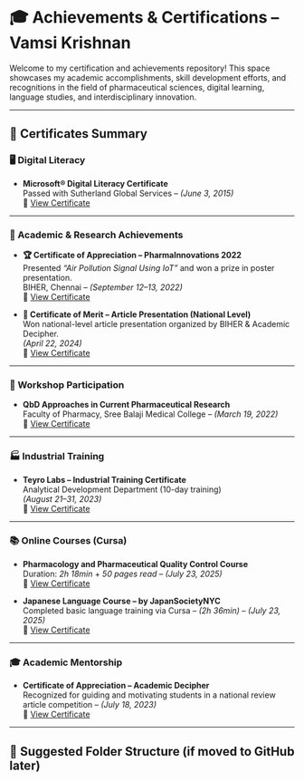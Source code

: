# 🎓 Achievements & Certifications – Vamsi Krishnan

Welcome to my certification and achievements repository! This space showcases my academic accomplishments, skill development efforts, and recognitions in the field of pharmaceutical sciences, digital learning, language studies, and interdisciplinary innovation.

---

## 📜 Certificates Summary

### 🖥️ Digital Literacy

- **Microsoft® Digital Literacy Certificate**  
  Passed with Sutherland Global Services – *(June 3, 2015)*  
  🔗 [View Certificate](https://drive.google.com/file/d/1S396apf9ZWKlTfIMwvOLlLY0BrGcsLiA/view?usp=drivesdk)

---

### 🧪 Academic & Research Achievements

- **🏆 Certificate of Appreciation – PharmaInnovations 2022**  
  Presented *“Air Pollution Signal Using IoT”* and won a prize in poster presentation.  
  BIHER, Chennai – *(September 12–13, 2022)*  
  🔗 [View Certificate](https://drive.google.com/file/d/1S1D0zNcJDSVuS6uTdBC9_rr_KrzJzGYU/view?usp=drivesdk)

- **🏅 Certificate of Merit – Article Presentation (National Level)**  
  Won national-level article presentation organized by BIHER & Academic Decipher.  
  *(April 22, 2024)*  
  🔗 [View Certificate](https://drive.google.com/file/d/1Rtu3tXImZXu4cCBzBGkGt3RgMp5W3U3R/view?usp=drivesdk)

---

### 🧬 Workshop Participation

- **QbD Approaches in Current Pharmaceutical Research**  
  Faculty of Pharmacy, Sree Balaji Medical College – *(March 19, 2022)*  
  🔗 [View Certificate](https://drive.google.com/file/d/1RqW4lXBpeoZzSqoiDTOc7PSfP66LTdnZ/view?usp=drivesdk)

---

### 🏭 Industrial Training

- **Teyro Labs – Industrial Training Certificate**  
  Analytical Development Department (10-day training)  
  *(August 21–31, 2023)*  
  🔗 [View Certificate](https://drive.google.com/file/d/1RnPS_T8oZuQpoJ59MOgv6sDRQE8wXjka/view?usp=drivesdk)

---

### 📚 Online Courses (Cursa)

- **Pharmacology and Pharmaceutical Quality Control Course**  
  Duration: *2h 18min* + *50 pages read* – *(July 23, 2025)*  
  🔗 [View Certificate](https://drive.google.com/file/d/1Rm3RFM0QhOkM5ElSQeByXvYhJeoWFFTj/view?usp=drivesdk)

- **Japanese Language Course – by JapanSocietyNYC**  
  Completed basic language training via Cursa – *(2h 36min)* – *(July 23, 2025)*  
  🔗 [View Certificate](https://drive.google.com/file/d/1RcKKMsV8f-M7_IfL4wysCr74ulYsGwXk/view?usp=drivesdk)

---

### 🎓 Academic Mentorship

- **Certificate of Appreciation – Academic Decipher**  
  Recognized for guiding and motivating students in a national review article competition – *(July 18, 2023)*  
  🔗 [View Certificate](https://drive.google.com/file/d/1RZaD_UTVtI7hg6BTEiHGQn30WOlq683r/view?usp=drivesdk)

---

## 📁 Suggested Folder Structure (if moved to GitHub later)

